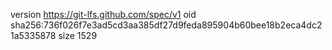 version https://git-lfs.github.com/spec/v1
oid sha256:736f026f7e3ad5cd3aa385df27d9feda895904b60bee18b2eca4dc21a5335878
size 1529
